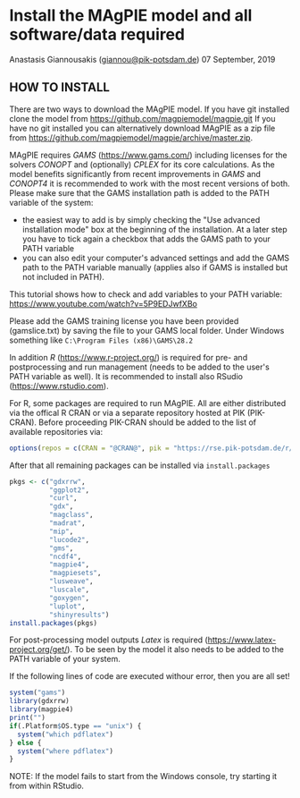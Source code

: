 Install the MAgPIE model and all software/data required
================
Anastasis Giannousakis (<giannou@pik-potsdam.de>)
07 September, 2019

HOW TO INSTALL
--------------

There are two ways to download the MAgPIE model. If you have git installed clone the model from <https://github.com/magpiemodel/magpie.git> If you have no git installed you can alternatively download MAgPIE as a zip file from <https://github.com/magpiemodel/magpie/archive/master.zip>.

MAgPIE requires *GAMS* (<https://www.gams.com/>) including licenses for the solvers *CONOPT* and (optionally) *CPLEX* for its core calculations. As the model benefits significantly from recent improvements in *GAMS* and *CONOPT4* it is recommended to work with the most recent versions of both. Please make sure that the GAMS installation path is added to the PATH variable of the system:

-   the easiest way to add is by simply checking the "Use advanced installation mode" box at the beginning of the installation. At a later step you have to tick again a checkbox that adds the GAMS path to your PATH variable
-   you can also edit your computer's advanced settings and add the GAMS path to the PATH variable manually (applies also if GAMS is installed but not included in PATH).

This tutorial shows how to check and add variables to your PATH variable: <https://www.youtube.com/watch?v=5P9EDJwfXBo>

Please add the GAMS training license you have been provided (gamslice.txt) by saving the file to your GAMS local folder. Under Windows something like `C:\Program Files (x86)\GAMS\28.2`

In addition *R* (<https://www.r-project.org/>) is required for pre- and postprocessing and run management (needs to be added to the user's PATH variable as well). It is recommended to install also RSudio (<https://www.rstudio.com>).

For R, some packages are required to run MAgPIE. All are either distributed via the offical R CRAN or via a separate repository hosted at PIK (PIK-CRAN). Before proceeding PIK-CRAN should be added to the list of available repositories via:

``` r
options(repos = c(CRAN = "@CRAN@", pik = "https://rse.pik-potsdam.de/r/packages"))
```

After that all remaining packages can be installed via `install.packages`

``` r
pkgs <- c("gdxrrw",
          "ggplot2",
          "curl",
          "gdx",
          "magclass",
          "madrat",
          "mip",
          "lucode2",
          "gms",
          "ncdf4",
          "magpie4",
          "magpiesets",
          "lusweave",
          "luscale",
          "goxygen",
          "luplot",
          "shinyresults")
install.packages(pkgs)
```

For post-processing model outputs *Latex* is required (<https://www.latex-project.org/get/>). To be seen by the model it also needs to be added to the PATH variable of your system.

If the following lines of code are executed withour error, then you are all set!

``` r
system("gams")
library(gdxrrw)
library(magpie4)
print("")
if(.Platform$OS.type == "unix") {
  system("which pdflatex")
} else {
  system("where pdflatex")
}
```

NOTE: If the model fails to start from the Windows console, try starting it from within RStudio.

